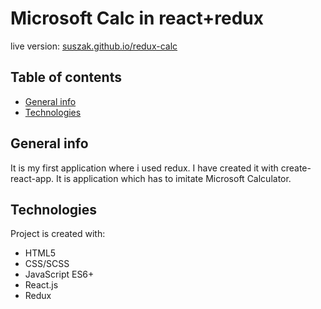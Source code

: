 # Microsoft Calc in react+redux

live version: [suszak.github.io/redux-calc](http://suszak.github.io/redux-calc/)

## Table of contents

- [General info](#general-info)
- [Technologies](#technologies)

## General info

It is my first application where i used redux.
I have created it with create-react-app.
It is application which has to imitate Microsoft Calculator.

## Technologies

Project is created with:

- HTML5
- CSS/SCSS
- JavaScript ES6+
- React.js
- Redux

